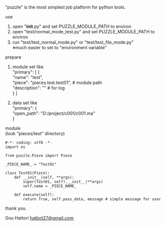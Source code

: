 "puzzle" is the most simplest job platform for python tools.  

use  
1. open "__init__.py" and set PUZZLE_MODULE_PATH to environ  
2. open "test/normal_mode_test.py" and set PUZZLE_MODULE_PATH to environ   
3. run "test/test_normal_mode.py" or "test/test_file_mode.py"  
※much easier to set to "environment variable"  


prepare  
1. module set like  
    "primary": [
                {  
                "name": "test",  
                "piece": "pieces.test.test01", # module path  
                "description": "" # for log  
                }
                ]  

2. data set like  
    "primary": {  
                "open_path": "D:/project/c001/c001.ma"  
               }  

module  
(look "pieces/test" directory)  


    #-*- coding: utf8 -*-
    import os

    from puzzle.Piece import Piece

    _PIECE_NAME_ = "Test01"

    class Test01(Piece):
        def __init__(self, **args):
            super(Test01, self).__init__(**args)
            self.name = _PIECE_NAME_ 

        def execute(self):
            return True, self.pass_data, message # simple message for user


thank you.

Gou Hattori
hatbot27@gmail.com
